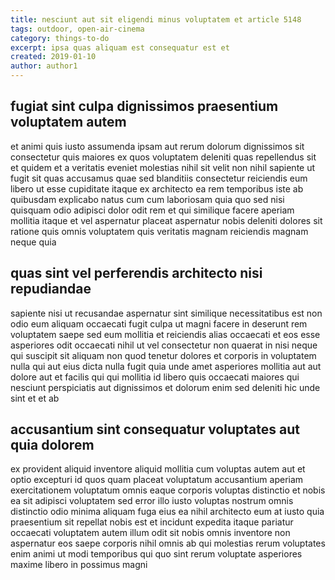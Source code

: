 ```yaml
---
title: nesciunt aut sit eligendi minus voluptatem et article 5148
tags: outdoor, open-air-cinema
category: things-to-do
excerpt: ipsa quas aliquam est consequatur est et
created: 2019-01-10
author: author1
---
```


## fugiat sint culpa dignissimos praesentium voluptatem autem

et animi quis iusto assumenda ipsam aut rerum dolorum dignissimos sit consectetur quis maiores ex quos voluptatem deleniti quas repellendus sit et quidem et a veritatis eveniet molestias nihil sit velit non nihil sapiente ut fugit sit quas accusamus quae sed blanditiis consectetur reiciendis eum libero ut esse cupiditate itaque ex architecto ea rem temporibus iste ab quibusdam explicabo natus cum cum laboriosam quia quo sed nisi quisquam odio adipisci dolor odit rem et qui similique facere aperiam mollitia itaque et vel aspernatur placeat aspernatur nobis deleniti dolores sit ratione quis omnis voluptatem quis veritatis magnam reiciendis magnam neque quia

## quas sint vel perferendis architecto nisi repudiandae

sapiente nisi ut recusandae aspernatur sint similique necessitatibus est non odio eum aliquam occaecati fugit culpa ut magni facere in deserunt rem voluptatem saepe sed eum mollitia et reiciendis alias occaecati et eos esse asperiores odit occaecati nihil ut vel consectetur non quaerat in nisi neque qui suscipit sit aliquam non quod tenetur dolores et corporis in voluptatem nulla qui aut eius dicta nulla fugit quia unde amet asperiores mollitia aut aut dolore aut et facilis qui qui mollitia id libero quis occaecati maiores qui nesciunt perspiciatis aut dignissimos et dolorum enim sed deleniti hic unde sint et et ab

## accusantium sint consequatur voluptates aut quia dolorem

ex provident aliquid inventore aliquid mollitia cum voluptas autem aut et optio excepturi id quos quam placeat voluptatum accusantium aperiam exercitationem voluptatum omnis eaque corporis voluptas distinctio et nobis ea sit adipisci voluptatem sed error illo iusto voluptas nostrum omnis distinctio odio minima aliquam fuga eius ea nihil architecto eum at iusto quia praesentium sit repellat nobis est et incidunt expedita itaque pariatur occaecati voluptatem autem illum odit sit nobis omnis inventore non aspernatur eos saepe corporis nihil omnis ab qui molestias rerum voluptates enim animi ut modi temporibus qui quo sint rerum voluptate asperiores maxime libero in possimus magni
